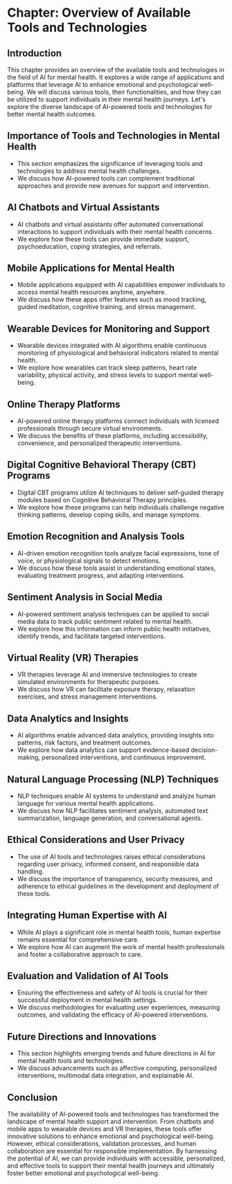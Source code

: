 Chapter: Overview of Available Tools and Technologies
=====================================================

Introduction
------------

This chapter provides an overview of the available tools and technologies in the field of AI for mental health. It explores a wide range of applications and platforms that leverage AI to enhance emotional and psychological well-being. We will discuss various tools, their functionalities, and how they can be utilized to support individuals in their mental health journeys. Let's explore the diverse landscape of AI-powered tools and technologies for better mental health outcomes.

Importance of Tools and Technologies in Mental Health
-----------------------------------------------------

* This section emphasizes the significance of leveraging tools and technologies to address mental health challenges.
* We discuss how AI-powered tools can complement traditional approaches and provide new avenues for support and intervention.

AI Chatbots and Virtual Assistants
----------------------------------

* AI chatbots and virtual assistants offer automated conversational interactions to support individuals with their mental health concerns.
* We explore how these tools can provide immediate support, psychoeducation, coping strategies, and referrals.

Mobile Applications for Mental Health
-------------------------------------

* Mobile applications equipped with AI capabilities empower individuals to access mental health resources anytime, anywhere.
* We discuss how these apps offer features such as mood tracking, guided meditation, cognitive training, and stress management.

Wearable Devices for Monitoring and Support
-------------------------------------------

* Wearable devices integrated with AI algorithms enable continuous monitoring of physiological and behavioral indicators related to mental health.
* We explore how wearables can track sleep patterns, heart rate variability, physical activity, and stress levels to support mental well-being.

Online Therapy Platforms
------------------------

* AI-powered online therapy platforms connect individuals with licensed professionals through secure virtual environments.
* We discuss the benefits of these platforms, including accessibility, convenience, and personalized therapeutic interventions.

Digital Cognitive Behavioral Therapy (CBT) Programs
---------------------------------------------------

* Digital CBT programs utilize AI techniques to deliver self-guided therapy modules based on Cognitive Behavioral Therapy principles.
* We explore how these programs can help individuals challenge negative thinking patterns, develop coping skills, and manage symptoms.

Emotion Recognition and Analysis Tools
--------------------------------------

* AI-driven emotion recognition tools analyze facial expressions, tone of voice, or physiological signals to detect emotions.
* We discuss how these tools assist in understanding emotional states, evaluating treatment progress, and adapting interventions.

Sentiment Analysis in Social Media
----------------------------------

* AI-powered sentiment analysis techniques can be applied to social media data to track public sentiment related to mental health.
* We explore how this information can inform public health initiatives, identify trends, and facilitate targeted interventions.

Virtual Reality (VR) Therapies
------------------------------

* VR therapies leverage AI and immersive technologies to create simulated environments for therapeutic purposes.
* We discuss how VR can facilitate exposure therapy, relaxation exercises, and stress management interventions.

Data Analytics and Insights
---------------------------

* AI algorithms enable advanced data analytics, providing insights into patterns, risk factors, and treatment outcomes.
* We explore how data analytics can support evidence-based decision-making, personalized interventions, and continuous improvement.

Natural Language Processing (NLP) Techniques
--------------------------------------------

* NLP techniques enable AI systems to understand and analyze human language for various mental health applications.
* We discuss how NLP facilitates sentiment analysis, automated text summarization, language generation, and conversational agents.

Ethical Considerations and User Privacy
---------------------------------------

* The use of AI tools and technologies raises ethical considerations regarding user privacy, informed consent, and responsible data handling.
* We discuss the importance of transparency, security measures, and adherence to ethical guidelines in the development and deployment of these tools.

Integrating Human Expertise with AI
-----------------------------------

* While AI plays a significant role in mental health tools, human expertise remains essential for comprehensive care.
* We explore how AI can augment the work of mental health professionals and foster a collaborative approach to care.

Evaluation and Validation of AI Tools
-------------------------------------

* Ensuring the effectiveness and safety of AI tools is crucial for their successful deployment in mental health settings.
* We discuss methodologies for evaluating user experiences, measuring outcomes, and validating the efficacy of AI-powered interventions.

Future Directions and Innovations
---------------------------------

* This section highlights emerging trends and future directions in AI for mental health tools and technologies.
* We discuss advancements such as affective computing, personalized interventions, multimodal data integration, and explainable AI.

Conclusion
----------

The availability of AI-powered tools and technologies has transformed the landscape of mental health support and intervention. From chatbots and mobile apps to wearable devices and VR therapies, these tools offer innovative solutions to enhance emotional and psychological well-being. However, ethical considerations, validation processes, and human collaboration are essential for responsible implementation. By harnessing the potential of AI, we can provide individuals with accessible, personalized, and effective tools to support their mental health journeys and ultimately foster better emotional and psychological well-being.
